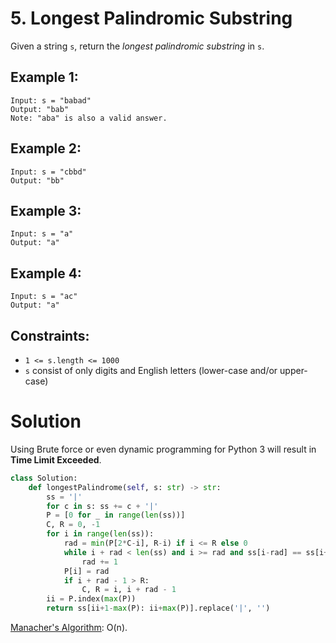 # 5. Longest Palindromic Substring

Given a string `s`, return the *longest palindromic substring* in `s`.

## Example 1:
```
Input: s = "babad"
Output: "bab"
Note: "aba" is also a valid answer.
```

## Example 2:
```
Input: s = "cbbd"
Output: "bb"
```

## Example 3:
```
Input: s = "a"
Output: "a"
```

## Example 4:
```
Input: s = "ac"
Output: "a"
```

## Constraints:
- `1 <= s.length <= 1000`
- `s` consist of only digits and English letters (lower-case and/or upper-case)

# Solution
Using Brute force or even dynamic programming for Python 3 will result in **Time Limit Exceeded**. 
```python
class Solution:
    def longestPalindrome(self, s: str) -> str:
        ss = '|'
        for c in s: ss += c + '|'
        P = [0 for _ in range(len(ss))]
        C, R = 0, -1
        for i in range(len(ss)):
            rad = min(P[2*C-i], R-i) if i <= R else 0
            while i + rad < len(ss) and i >= rad and ss[i-rad] == ss[i+rad]:
                rad += 1
            P[i] = rad
            if i + rad - 1 > R:
                C, R = i, i + rad - 1
        ii = P.index(max(P))
        return ss[ii+1-max(P): ii+max(P)].replace('|', '')
```
[Manacher's Algorithm](https://en.wikipedia.org/wiki/Longest_palindromic_substring#Manacher's_algorithm): O(n).
